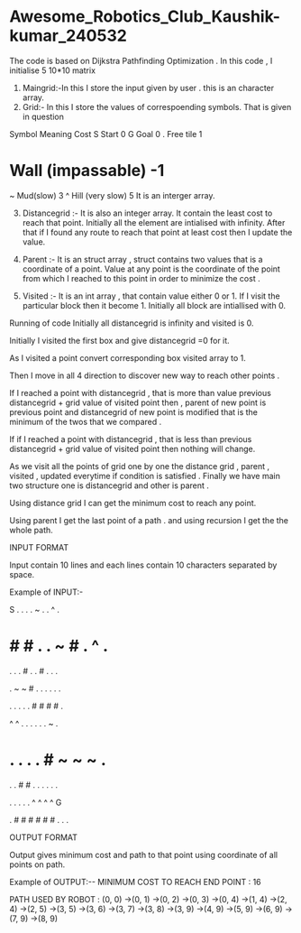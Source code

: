 # Awesome_Robotics_Club_Kaushik-kumar_240532
The code is based on Dijkstra Pathfinding Optimization . 
In this code , I initialise 5 10*10   matrix
1)	Maingrid:-In this I store the input given by user . this is an character array.
2)	Grid:- In this I store the values of correspoending  symbols. That is given in question 

	
Symbol	Meaning	Cost
S	Start	0
G	Goal	0
.	Free tile	1
#	Wall (impassable)	-1
~	Mud(slow)	3
^	Hill (very slow)	5
It is an interger array.

3)	Distancegrid :- It is also an integer array. It contain the  least cost to reach that point.
Initially all the element are intialised with infinity. After that if I found any route to reach that point at least cost then I update the value.

4)	Parent :- It is an struct array , struct contains two values that is a coordinate of a point. Value at any point is the coordinate of the point from which I reached to this point in order to minimize the cost .
5)	Visited :- It is an int array , that contain value either 0 or 1. If I visit the particular block then it become 1. Initially all block are intiallised  with 0.



Running of code 
Initially all distancegrid is infinity and visited is 0.

Initially I visited the first box and give distancegrid =0 for it.

As I visited a point convert corresponding box  visited array to 1.

Then I move in all 4 direction to discover new way to reach other points .

 If I reached a point with distancegrid , that is more than  value previous distancegrid + grid value of visited point then , parent of new point is previous point   and distancegrid of new point is modified  that is the minimum of the twos that we compared .
 
 If if I reached a point with distancegrid , that is less than previous distancegrid + grid value of visited point then nothing will change. 

 
As we visit all the points of grid one by one the distance grid , parent , visited , updated everytime if condition is satisfied .
Finally we have main two structure one is distancegrid and other is parent . 

Using distance grid I can get the  minimum cost to reach any point. 

Using parent I get the last point of a path . and using recursion I get the the whole path.



INPUT FORMAT

Input contain 10 lines and each lines contain 10 characters separated by space.

Example of INPUT:-

S . . . . ~ . . ^ .

# # # . . ~ # . ^ .

. . . # . . # . . .

. ~ ~ # . . . . . .

. . . . . # # # # .

^ ^ . . . . . . ~ .

# . . . . # ~ ~ ~ .

. . # # . . . . . .

. . . . . ^ ^ ^ ^ G

. # # # # # # . . .

OUTPUT FORMAT

Output gives minimum cost and path to that point using coordinate of all points on path.

 Example of OUTPUT:--   MINIMUM COST TO REACH END POINT : 16
 
PATH USED BY ROBOT : (0, 0) ->(0, 1) ->(0, 2) ->(0, 3) ->(0, 4) ->(1, 4) ->(2, 4) ->(2, 5) ->(3, 5) ->(3, 6) ->(3, 7) ->(3, 8) ->(3, 9) ->(4, 9) ->(5, 9) ->(6, 9) ->(7, 9) ->(8, 9)

